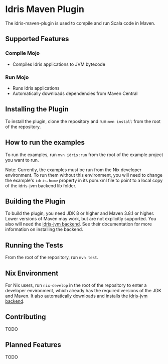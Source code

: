 # Idris Maven Plugin

The idris-maven-plugin is used to compile and run Scala code in Maven.

## Supported Features

### Compile Mojo
- Compiles Idris applications to JVM bytecode

### Run Mojo
- Runs Idris applications
- Automatically downloads dependencies from Maven Central

## Installing the Plugin

To install the plugin, clone the repository and run `mvn install` from the root of the repository.

## How to run the examples

To run the examples, run `mvn idris:run` from the root of the example project you want to run.

Note: Currently, the examples must be run from the Nix developer environment. To run them without this environment, you will need to change the example's `idris.home` property in its pom.xml file to point to a local copy of the idris-jvm backend lib folder.

## Building the Plugin

To build the plugin, you need JDK 8 or higher and Maven 3.8.1 or higher. Lower versions of Maven may work, but are not explicitly supported. You also will need the [idris-jvm backend](https://github.com/mmhelloworld/idris-jvm). See their documentation for more information on installing the backend.

## Running the Tests

From the root of the repository, run `mvn test`.

## Nix Environment

For Nix users, run `nix-develop` in the root of the repository to enter a developer environment, which already has the required versions of the JDK and Maven. It also automatically downloads and installs the [idris-jvm backend](https://github.com/mmhelloworld/idris-jvm).

## Contributing

TODO

## Planned Features

TODO
